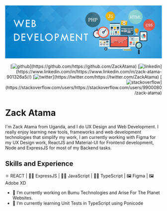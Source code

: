 ![Wed Development & UX Design](https://github.com/ZackAtama/zackatama/blob/main/assets/images/header-banner.jpg)

<div style='text-align: right;'>
[<img src='https://cdn.jsdelivr.net/npm/simple-icons@3.0.1/icons/github.svg' alt='github' height='20' color='white'>](https://github.com/https://github.com/ZackAtama)  [<img src='https://cdn.jsdelivr.net/npm/simple-icons@3.0.1/icons/linkedin.svg' alt='linkedin' height='20'>](https://www.linkedin.com/in/https://www.linkedin.com/in/zack-atama-901326a5//)  [<img src='https://cdn.jsdelivr.net/npm/simple-icons@3.0.1/icons/twitter.svg' alt='twitter' height='20'>](https://twitter.com/https://twitter.com/ZackAtama)  [<img src='https://cdn.jsdelivr.net/npm/simple-icons@3.0.1/icons/stackoverflow.svg' alt='stackoverflow' height='20'>](https://stackoverflow.com/users/https://stackoverflow.com/users/9900080/zack-atama) 
</div>

# Zack Atama
I'm Zack Atama from Uganda, and I do UX Design and Web Development. I really enjoy learning new tools, frameworks and web development technologies that simplify my work, I am currently working with Figma for my UX Design work, ReactJS and Material-UI for Frontend development, Node and ExpressJS for most of my Backend tasks.

## Skills and Experience
⚛ REACT | 👩‍💻 ExpressJS | 👩‍💻 JavaScript | 👩‍💻 TypeScript | 🖼 Figma | 🖼 Adobe XD

- 🔭 I’m currently working on Bumu Technologies and Arise For The Planet Websites. 
- 🌱 I’m currently learning Unit Tests in TypeScript using Ponicode 
 

